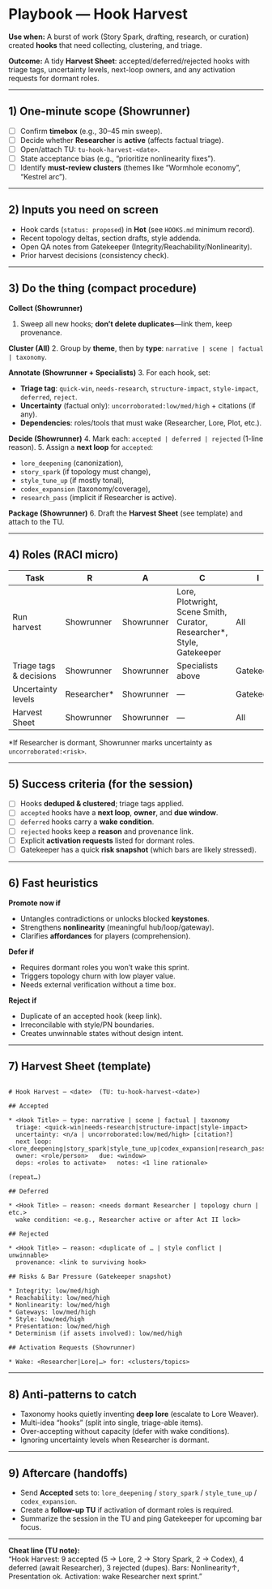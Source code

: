 # Playbook — Hook Harvest

**Use when:** A burst of work (Story Spark, drafting, research, or curation) created **hooks** that need collecting, clustering, and triage.

**Outcome:** A tidy **Harvest Sheet**: accepted/deferred/rejected hooks with triage tags, uncertainty levels, next-loop owners, and any activation requests for dormant roles.

---

## 1) One-minute scope (Showrunner)

- [ ] Confirm **timebox** (e.g., 30–45 min sweep).
- [ ] Decide whether **Researcher** is **active** (affects factual triage).
- [ ] Open/attach TU: `tu-hook-harvest-<date>`.
- [ ] State acceptance bias (e.g., “prioritize nonlinearity fixes”).
- [ ] Identify **must-review clusters** (themes like “Wormhole economy”, “Kestrel arc”).

---

## 2) Inputs you need on screen

- Hook cards (`status: proposed`) in **Hot** (see `HOOKS.md` minimum record).
- Recent topology deltas, section drafts, style addenda.
- Open QA notes from Gatekeeper (Integrity/Reachability/Nonlinearity).
- Prior harvest decisions (consistency check).

---

## 3) Do the thing (compact procedure)

**Collect (Showrunner)**

1. Sweep all new hooks; **don’t delete duplicates**—link them, keep provenance.

**Cluster (All)** 2. Group by **theme**, then by **type**: `narrative | scene | factual | taxonomy`.

**Annotate (Showrunner + Specialists)** 3. For each hook, set:

- **Triage tag**: `quick-win`, `needs-research`, `structure-impact`, `style-impact`, `deferred`, `reject`.
- **Uncertainty** (factual only): `uncorroborated:low/med/high` + citations (if any).
- **Dependencies**: roles/tools that must wake (Researcher, Lore, Plot, etc.).

**Decide (Showrunner)** 4. Mark each: `accepted | deferred | rejected` (1-line reason). 5. Assign a **next loop** for `accepted`:

- `lore_deepening` (canonization),
- `story_spark` (if topology must change),
- `style_tune_up` (if mostly tonal),
- `codex_expansion` (taxonomy/coverage),
- `research_pass` (implicit if Researcher is active).

**Package (Showrunner)** 6. Draft the **Harvest Sheet** (see template) and attach to the TU.

---

## 4) Roles (RACI micro)

| Task                    | R            | A          | C                                                                       | I          |
| ----------------------- | ------------ | ---------- | ----------------------------------------------------------------------- | ---------- |
| Run harvest             | Showrunner   | Showrunner | Lore, Plotwright, Scene Smith, Curator, Researcher\*, Style, Gatekeeper | All        |
| Triage tags & decisions | Showrunner   | Showrunner | Specialists above                                                       | Gatekeeper |
| Uncertainty levels      | Researcher\* | Showrunner | —                                                                       | Gatekeeper |
| Harvest Sheet           | Showrunner   | Showrunner | —                                                                       | All        |

\*If Researcher is dormant, Showrunner marks uncertainty as `uncorroborated:<risk>`.

---

## 5) Success criteria (for the session)

- [ ] Hooks **deduped & clustered**; triage tags applied.
- [ ] `accepted` hooks have a **next loop**, **owner**, and **due window**.
- [ ] `deferred` hooks carry a **wake condition**.
- [ ] `rejected` hooks keep a **reason** and provenance link.
- [ ] Explicit **activation requests** listed for dormant roles.
- [ ] Gatekeeper has a quick **risk snapshot** (which bars are likely stressed).

---

## 6) Fast heuristics

**Promote now if**

- Untangles contradictions or unlocks blocked **keystones**.
- Strengthens **nonlinearity** (meaningful hub/loop/gateway).
- Clarifies **affordances** for players (comprehension).

**Defer if**

- Requires dormant roles you won’t wake this sprint.
- Triggers topology churn with low player value.
- Needs external verification without a time box.

**Reject if**

- Duplicate of an accepted hook (keep link).
- Irreconcilable with style/PN boundaries.
- Creates unwinnable states without design intent.

---

## 7) Harvest Sheet (template)

```

# Hook Harvest — <date>  (TU: tu-hook-harvest-<date>)

## Accepted

* <Hook Title> — type: narrative | scene | factual | taxonomy
  triage: <quick-win|needs-research|structure-impact|style-impact>
  uncertainty: <n/a | uncorroborated:low/med/high> [citation?]
  next loop: <lore_deepening|story_spark|style_tune_up|codex_expansion|research_pass>
  owner: <role/person>   due: <window>
  deps: <roles to activate>   notes: <1 line rationale>

(repeat…)

## Deferred

* <Hook Title> — reason: <needs dormant Researcher | topology churn | etc.>
  wake condition: <e.g., Researcher active or after Act II lock>

## Rejected

* <Hook Title> — reason: <duplicate of … | style conflict | unwinnable>
  provenance: <link to surviving hook>

## Risks & Bar Pressure (Gatekeeper snapshot)

* Integrity: low/med/high
* Reachability: low/med/high
* Nonlinearity: low/med/high
* Gateways: low/med/high
* Style: low/med/high
* Presentation: low/med/high
* Determinism (if assets involved): low/med/high

## Activation Requests (Showrunner)

* Wake: <Researcher|Lore|…> for: <clusters/topics>

```

---

## 8) Anti-patterns to catch

- Taxonomy hooks quietly inventing **deep lore** (escalate to Lore Weaver).
- Multi-idea “hooks” (split into single, triage-able items).
- Over-accepting without capacity (defer with wake conditions).
- Ignoring uncertainty levels when Researcher is dormant.

---

## 9) Aftercare (handoffs)

- Send **Accepted** sets to: `lore_deepening` / `story_spark` / `style_tune_up` / `codex_expansion`.
- Create a **follow-up TU** if activation of dormant roles is required.
- Summarize the session in the TU and ping Gatekeeper for upcoming bar focus.

---

**Cheat line (TU note):**  
“Hook Harvest: 9 accepted (5 → Lore, 2 → Story Spark, 2 → Codex), 4 deferred (await Researcher), 3 rejected (dupes). Bars: Nonlinearity↑, Presentation ok. Activation: wake Researcher next sprint.”
